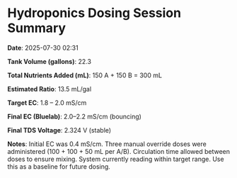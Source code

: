 # Hydroponics Dosing Session Summary

**Date**: 2025-07-30 02:31

**Tank Volume (gallons)**: 22.3

**Total Nutrients Added (mL)**: 150 A + 150 B = 300 mL

**Estimated Ratio**: 13.5 mL/gal

**Target EC**: 1.8 – 2.0 mS/cm

**Final EC (Bluelab)**: 2.0–2.2 mS/cm (bouncing)

**Final TDS Voltage**: 2.324 V (stable)

**Notes**: Initial EC was 0.4 mS/cm. 
Three manual override doses were administered (100 + 100 + 50 mL per A/B).
Circulation time allowed between doses to ensure mixing.
System currently reading within target range.
Use this as a baseline for future dosing.

